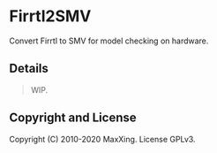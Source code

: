 # Firrtl2SMV

Convert Firrtl to SMV for model checking on hardware.

## Details

> WIP.

## Copyright and License

Copyright (C) 2010-2020 MaxXing. License GPLv3.
